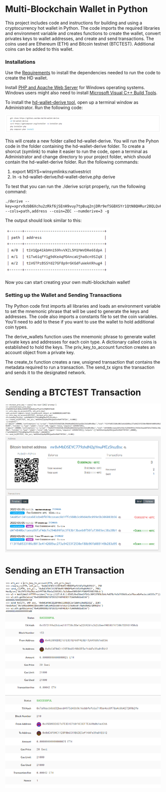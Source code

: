# Multi-Blockchain Wallet in Python

This project includes code and instructions for building and using a cryptocurrency hot wallet in Python.  The code imports the required libraries and environment variable and creates functions to create the wallet, convert privates keys to wallet addresses, and create and send transactions.  The coins used are Ethereum (ETH) and Bitcoin testnet (BTCTEST).  Additional coins can be added to this wallet.

### Installations

Use the [Requirements](/Requirements.txt) to install the dependencies needed to run the code to create the HD wallet.  

Install [PHP and Apache Web Server](https://www.apachefriends.org/index.html) for Windows operating systems.  Windows users might also need to install [Microsoft Visual C++ Build Tools](https://visualstudio.microsoft.com/downloads/).

To install the [hd-wallet-derive tool](https://github.com/dan-da/hd-wallet-derive), open up a terminal window as Administrator.  Run the following code:

![hd-wallet-derive-install-code](/Screenshots/hd_wallet_derive_install.png)

This will create a new folder called hd-wallet-derive.  You will run the Pyhon code in the folder containing the hd-wallet-derive folder.  To create a shorcut (symlink) to make it easier to run the code, open a terminal as Administrator and change directory to your project folder, which should contain the hd-wallet-derive folder.  Run the following commands:

1. export MSYS=winsymlinks:nativestrict
2. ln -s hd-wallet-derive/hd-wallet-derive.php derive

To test that you can run the ./derive script properly, run the following command:
```
./derive --key=xprv9zbB6Xchu2zRkf6jSEnH9vuy7tpBuq2njDRr9efSGBXSYr1QtN8QHRur28QLQvKRqFThCxopdS1UD61a5q6jGyuJPGLDV9XfYHQto72DAE8 --cols=path,address --coin=ZEC --numderive=3 -g
```

The output should look similar to this:

![symlink_creation_output](/Screenshots/symlink_creation_output.PNG)

Now you can start creating your own multi-blockchain wallet!

### Setting up the Wallet and Sending Transactions

Thy Python code first imports all libraries and loads an environment variable to set the mnemonic phrase that will be used to generate the keys and addresses.  The code also imports a constants file to set the coin variables.  You'll need to add to these if you want to use the wallet to hold additional coin types.

The derive_wallets function uses the mnemonic phrase to generate wallet private keys and addresses for each coin type.  A dictionary called coins is established to hold the keys.  The priv_key_to_account function creates an account object from a private key.  

The create_tx function creates a raw, unsigned transaction that contains the metadata required to run a transaction.  The send_tx signs the transaction and sends it to the designated network.

# Sending a BTCTEST Transaction

![Send_BTC_Code](/Screenshots/Send_BTC_Code.PNG)
![BTC_Send_Transaction_Confirmation](/Screenshots/BTC_Send_Transaction_Confirmation.PNG)

# Sending an ETH Transaction

![Send-ETH-Code](/Screenshots/Send-ETH-Code.PNG)
![ETH_Send_Transaction_Confirmation_1](/Screenshots/ETH_Send_Confirmation_1.PNG)
![ETH_Send_Transaction_Confirmation_2](/Screenshots/ETH_Send_Confirmation_2.PNG)
